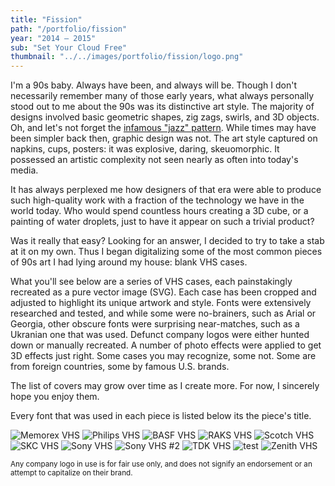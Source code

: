 ```yaml
---
title: "Fission"
path: "/portfolio/fission"
year: "2014 – 2015"
sub: "Set Your Cloud Free"
thumbnail: "../../images/portfolio/fission/logo.png"
---
```


I'm a 90s baby. Always have been, and always will be. Though I don't necessarily remember many of those early years, what always personally stood out to me about the 90s was its distinctive art style. The majority of designs involved basic geometric shapes, zig zags, swirls, and 3D objects. Oh, and let's not forget the [infamous "jazz" pattern](https://www.dailydot.com/unclick/90s-jazz-cup-design/). While times may have been simpler back then, graphic design was not. The art style captured on napkins, cups, posters: it was explosive, daring, skeuomorphic. It possessed an artistic complexity not seen nearly as often into today's media.

It has always perplexed me how designers of that era were able to produce such high-quality work with a fraction of the technology we have in the world today. Who would spend countless hours creating a 3D cube, or a painting of water droplets, just to have it appear on such a trivial product?

Was it really that easy? Looking for an answer, I decided to try to take a stab at it on my own. Thus I began digitalizing some of the most common pieces of 90s art I had lying around my house: blank VHS cases.

What you'll see below are a series of VHS cases, each painstakingly recreated as a pure vector image (SVG). Each case has been cropped and adjusted to highlight its unique artwork and style. Fonts were extensively researched and tested, and while some were no-brainers, such as Arial or Georgia, other obscure fonts were surprising near-matches, such as a Ukranian one that was used. Defunct company logos were either hunted down or manually recreated. A number of photo effects were applied to get 3D effects just right. Some cases you may recognize, some not. Some are from foreign countries, some by famous U.S. brands.

The list of covers may grow over time as I create more. For now, I sincerely hope you enjoy them.

Every font that was used in each piece is listed below its the piece's title.

![Memorex VHS](../../images/portfolio/vhs/memorex.jpg "Memorex PRO HG Video Cassette High Grade VHS 120 <span>Square 721 Bold Extended, Bastion Kontrast</span>")
![Philips VHS](../../images/portfolio/vhs/philips.jpg "Philips E180 Video Cassette")
![BASF VHS](../../images/portfolio/vhs/basf.jpg "BASF T-160 Extra Quality 8 Hour VHS Video Cassette <span>Arial, Arial Black</span>")
![RAKS VHS](../../images/portfolio/vhs/raks.jpg "Caseta Video VHS Raks E180 (France) <span>Helvetica Neue, Engravers MT</span>")
![Scotch VHS](../../images/portfolio/vhs/scotch.jpg "Scotch EG T-120 Video Cassette <span>Arial Black, Times</span>")
![SKC VHS](../../images/portfolio/vhs/skc.jpg "SKC E-240 HQ VHS MAXPLAY GRADE <span>Georgia, Franklin Gothic Demi Compressed</span>")
![Sony VHS](../../images/portfolio/vhs/sony.jpg "Sony Dynamicron T-120 Video Casette <span>Helvetica</span>")
![Sony VHS #2](../../images/portfolio/vhs/sony2.jpg "Sony 6hrs VHS T-120 Premium Grade VHS <span>Times New Roman, Impact, Arial</span>")
![TDK VHS](../../images/portfolio/vhs/tdk.jpg "TDK HS Super Avilyn Technology Plus Video Cassette <span>Bodoni, Modern Twenty CG, Abadi MT Condensed Extra Bold</span>")
![test](../../images/portfolio/vhs/vision.jpg "BASF Vision E-195 Video Cassette <span>Square 721 Bold Extended BT, DIN Condensed</span>")
![Zenith VHS](../../images/portfolio/vhs/zenith.jpg "Zenith T-120 VHS Video Cassette Tape. <span>Arial</span>")

<small>Any company logo in use is for fair use only, and does not signify an endorsement or an attempt to capitalize on their brand.</small>
